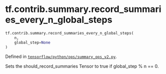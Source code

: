 <div itemscope itemtype="http://developers.google.com/ReferenceObject">
<meta itemprop="name" content="tf.contrib.summary.record_summaries_every_n_global_steps" />
<meta itemprop="path" content="Stable" />
</div>

# tf.contrib.summary.record_summaries_every_n_global_steps

``` python
tf.contrib.summary.record_summaries_every_n_global_steps(
    n,
    global_step=None
)
```



Defined in [`tensorflow/python/ops/summary_ops_v2.py`](/code/stable/tensorflow/python/ops/summary_ops_v2.py).

Sets the should_record_summaries Tensor to true if global_step % n == 0.